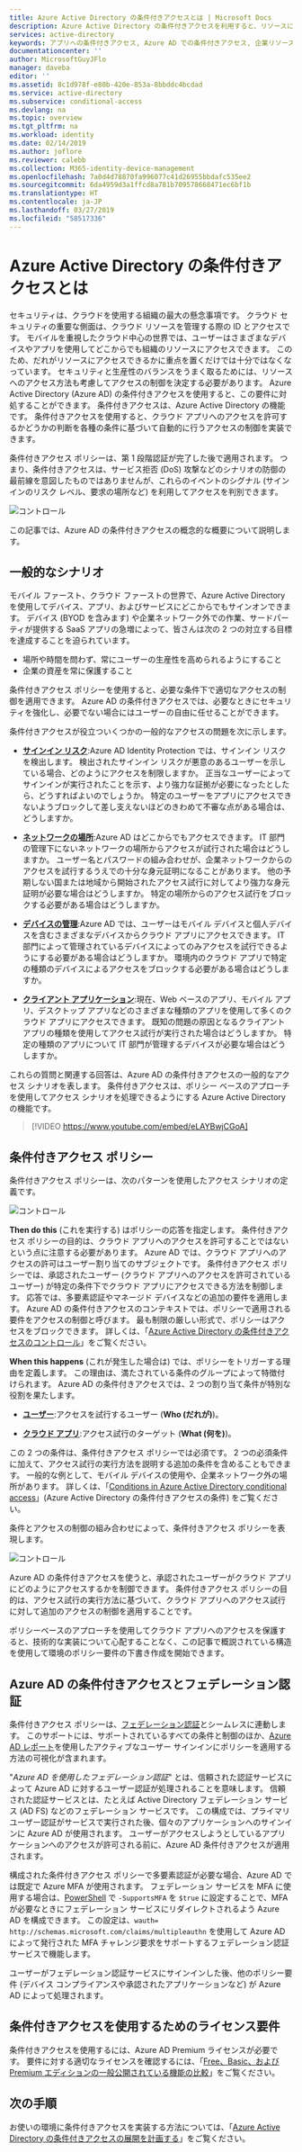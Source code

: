 ```yaml
---
title: Azure Active Directory の条件付きアクセスとは | Microsoft Docs
description: Azure Active Directory の条件付きアクセスを利用すると、リソースに対してだれがアクセスを試みているかだけでなく、どのようにアクセスしようとしているかという点も加味して、アクセスを許可するかどうかを自動的に判断する機構を実装することができます。その具体的な方法について説明します。
services: active-directory
keywords: アプリへの条件付きアクセス, Azure AD での条件付きアクセス, 企業リソースへの安全なアクセス, 条件付きアクセス ポリシー
documentationcenter: ''
author: MicrosoftGuyJFlo
manager: daveba
editor: ''
ms.assetid: 8c1d978f-e80b-420e-853a-8bbddc4bcdad
ms.service: active-directory
ms.subservice: conditional-access
ms.devlang: na
ms.topic: overview
ms.tgt_pltfrm: na
ms.workload: identity
ms.date: 02/14/2019
ms.author: joflore
ms.reviewer: calebb
ms.collection: M365-identity-device-management
ms.openlocfilehash: 7a0d4d78870fa996077c41d26955bbdafc535ee2
ms.sourcegitcommit: 6da4959d3a1ffcd8a781b709578668471ec6bf1b
ms.translationtype: HT
ms.contentlocale: ja-JP
ms.lasthandoff: 03/27/2019
ms.locfileid: "58517336"
---
```

# <a name="what-is-conditional-access-in-azure-active-directory"></a>Azure Active Directory の条件付きアクセスとは

セキュリティは、クラウドを使用する組織の最大の懸念事項です。 クラウド セキュリティの重要な側面は、クラウド リソースを管理する際の ID とアクセスです。 モバイルを重視したクラウド中心の世界では、ユーザーはさまざまなデバイスやアプリを使用してどこからでも組織のリソースにアクセスできます。 このため、だれがリソースにアクセスできるかに重点を置くだけでは十分ではなくなっています。 セキュリティと生産性のバランスをうまく取るためには、リソースへのアクセス方法も考慮してアクセスの制御を決定する必要があります。 Azure Active Directory (Azure AD) の条件付きアクセスを使用すると、この要件に対処することができます。 条件付きアクセスは、Azure Active Directory の機能です。 条件付きアクセスを使用すると、クラウド アプリへのアクセスを許可するかどうかの判断を各種の条件に基づいて自動的に行うアクセスの制御を実装できます。 

条件付きアクセス ポリシーは、第 1 段階認証が完了した後で適用されます。 つまり、条件付きアクセスは、サービス拒否 (DoS) 攻撃などのシナリオの防御の最前線を意図したものではありませんが、これらのイベントのシグナル (サインインのリスク レベル、要求の場所など) を利用してアクセスを判別できます。  

![コントロール](./media/overview/81.png)

この記事では、Azure AD の条件付きアクセスの概念的な概要について説明します。



## <a name="common-scenarios"></a>一般的なシナリオ

モバイル ファースト、クラウド ファーストの世界で、Azure Active Directory を使用してデバイス、アプリ、およびサービスにどこからでもサインオンできます。 デバイス (BYOD を含みます) や企業ネットワーク外での作業、サードパーティが提供する SaaS アプリの急増によって、皆さんは次の 2 つの対立する目標を達成することを迫られています。

- 場所や時間を問わず、常にユーザーの生産性を高められるようにすること
- 企業の資産を常に保護すること

条件付きアクセス ポリシーを使用すると、必要な条件下で適切なアクセスの制御を適用できます。 Azure AD の条件付きアクセスでは、必要なときにセキュリティを強化し、必要でない場合にはユーザーの自由に任せることができます。 

条件付きアクセスが役立ついくつかの一般的なアクセスの問題を次に示します。



- **[サインイン リスク](conditions.md#sign-in-risk)**:Azure AD Identity Protection では、サインイン リスクを検出します。 検出されたサインイン リスクが悪意のあるユーザーを示している場合、どのようにアクセスを制限しますか。 正当なユーザーによってサインインが実行されたことを示す、より強力な証拠が必要になったとしたら、どうすればよいのでしょうか。 特定のユーザーをアプリにアクセスできないようブロックして差し支えないほどのきわめて不審な点がある場合は、どうしますか。  

- **[ネットワークの場所](location-condition.md)**:Azure AD はどこからでもアクセスできます。 IT 部門の管理下にないネットワークの場所からアクセスが試行された場合はどうしますか。 ユーザー名とパスワードの組み合わせが、企業ネットワークからのアクセスを試行するうえでの十分な身元証明になることがあります。 他の予期しない国または地域から開始されたアクセス試行に対してより強力な身元証明が必要な場合はどうしますか。 特定の場所からのアクセス試行をブロックする必要がある場合はどうしますか。  

- **[デバイスの管理](conditions.md#device-platforms)**:Azure AD では、ユーザーはモバイル デバイスと個人デバイスを含むさまざまなデバイスからクラウド アプリにアクセスできます。 IT 部門によって管理されているデバイスによってのみアクセスを試行できるようにする必要がある場合はどうしますか。 環境内のクラウド アプリで特定の種類のデバイスによるアクセスをブロックする必要がある場合はどうしますか。 

- **[クライアント アプリケーション](conditions.md#client-apps)**:現在、Web ベースのアプリ、モバイル アプリ、デスクトップ アプリなどのさまざまな種類のアプリを使用して多くのクラウド アプリにアクセスできます。 既知の問題の原因となるクライアント アプリの種類を使用してアクセス試行が実行された場合はどうしますか。 特定の種類のアプリについて IT 部門が管理するデバイスが必要な場合はどうしますか。 

これらの質問と関連する回答は、Azure AD の条件付きアクセスの一般的なアクセス シナリオを表します。 条件付きアクセスは、ポリシー ベースのアプローチを使用してアクセス シナリオを処理できるようにする Azure Active Directory の機能です。

  


> [!VIDEO https://www.youtube.com/embed/eLAYBwjCGoA]


## <a name="conditional-access-policies"></a>条件付きアクセス ポリシー

条件付きアクセス ポリシーは、次のパターンを使用したアクセス シナリオの定義です。

![コントロール](./media/overview/10.png)

**Then do this** (これを実行する) はポリシーの応答を指定します。 条件付きアクセス ポリシーの目的は、クラウド アプリへのアクセスを許可することではないという点に注意する必要があります。 Azure AD では、クラウド アプリへのアクセスの許可はユーザー割り当てのサブジェクトです。 条件付きアクセス ポリシーでは、承認されたユーザー (クラウド アプリへのアクセスを許可されているユーザー) が特定の条件下でクラウド アプリにアクセスできる方法を制御します。 応答では、多要素認証やマネージド デバイスなどの追加の要件を適用します。 Azure AD の条件付きアクセスのコンテキストでは、ポリシーで適用される要件をアクセスの制御と呼びます。 最も制限の厳しい形式で、ポリシーはアクセスをブロックできます。 詳しくは、「[Azure Active Directory の条件付きアクセスのコントロール](controls.md)」をご覧ください。
     

**When this happens** (これが発生した場合は) では、ポリシーをトリガーする理由を定義します。 この理由は、満たされている条件のグループによって特徴付けられます。 Azure AD の条件付きアクセスでは、2 つの割り当て条件が特別な役割を果たします。

- **[ユーザー](conditions.md#users-and-groups)**:アクセスを試行するユーザー (**Who (だれが)**)。 

- **[クラウド アプリ](conditions.md#cloud-apps)**:アクセス試行のターゲット (**What (何を)**)。    

この 2 つの条件は、条件付きアクセス ポリシーでは必須です。 2 つの必須条件に加えて、アクセス試行の実行方法を説明する追加の条件を含めることもできます。 一般的な例として、モバイル デバイスの使用や、企業ネットワーク外の場所があります。 詳しくは、「[Conditions in Azure Active Directory conditional access](conditions.md)」(Azure Active Directory の条件付きアクセスの条件) をご覧ください。   

条件とアクセスの制御の組み合わせによって、条件付きアクセス ポリシーを表現します。 

![コントロール](./media/overview/51.png)

Azure AD の条件付きアクセスを使うと、承認されたユーザーがクラウド アプリにどのようにアクセスするかを制御できます。 条件付きアクセス ポリシーの目的は、アクセス試行の実行方法に基づいて、クラウド アプリへのアクセス試行に対して追加のアクセスの制御を適用することです。

ポリシーベースのアプローチを使用してクラウド アプリへのアクセスを保護すると、技術的な実装について心配することなく、この記事で概説されている構造を使用して環境のポリシー要件の下書き作成を開始できます。 


## <a name="azure-ad-conditional-access-and-federated-authentication"></a>Azure AD の条件付きアクセスとフェデレーション認証

条件付きアクセス ポリシーは、[フェデレーション認証](../../security/azure-ad-choose-authn.md#federated-authentication)とシームレスに連動します。 このサポートには、サポートされているすべての条件と制御のほか、[Azure AD レポート](../reports-monitoring/concept-sign-ins.md)を使用したアクティブなユーザー サインインにポリシーを適用する方法の可視化が含まれます。

"*Azure AD を使用したフェデレーション認証*" とは、信頼された認証サービスによって Azure AD に対するユーザー認証が処理されることを意味します。 信頼された認証サービスとは、たとえば Active Directory フェデレーション サービス (AD FS) などのフェデレーション サービスです。 この構成では、プライマリ ユーザー認証がサービスで実行された後、個々のアプリケーションへのサインインに Azure AD が使用されます。 ユーザーがアクセスしようとしているアプリケーションへのアクセスが許可される前に、Azure AD 条件付きアクセスが適用されます。 

構成された条件付きアクセス ポリシーで多要素認証が必要な場合、Azure AD では既定で Azure MFA が使用されます。 フェデレーション サービスを MFA に使用する場合は、[PowerShell](https://docs.microsoft.com/powershell/module/msonline/set-msoldomainfederationsettings) で `-SupportsMFA` を `$true` に設定することで、MFA が必要なときにフェデレーション サービスにリダイレクトされるよう Azure AD を構成できます。 この設定は、`wauth= http://schemas.microsoft.com/claims/multipleauthn` を使用して Azure AD によって発行された MFA チャレンジ要求をサポートするフェデレーション認証サービスで機能します。

ユーザーがフェデレーション認証サービスにサインインした後、他のポリシー要件 (デバイス コンプライアンスや承認されたアプリケーションなど) が Azure AD によって処理されます。

## <a name="license-requirements-for-using-conditional-access"></a>条件付きアクセスを使用するためのライセンス要件

条件付きアクセスを使用するには、Azure AD Premium ライセンスが必要です。 要件に対する適切なライセンスを確認するには、「[Free、Basic、および Premium エディションの一般公開されている機能の比較](https://azure.microsoft.com/pricing/details/active-directory/)」をご覧ください。


## <a name="next-steps"></a>次の手順

お使いの環境に条件付きアクセスを実装する方法については、「[Azure Active Directory の条件付きアクセスの展開を計画する](plan-conditional-access.md)」をご覧ください。



